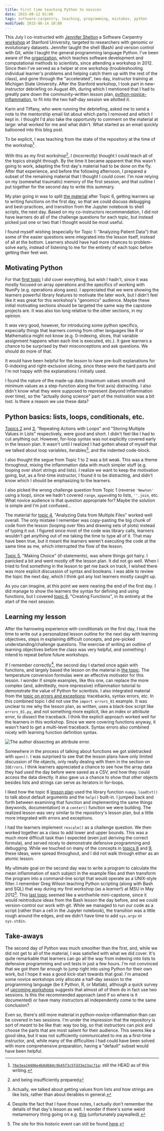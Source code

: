 ```yaml
---
title: First time teaching Python to novices
date: 2015-08-12 01:00
tags: software-carpentry, teaching, programming, mistakes, python
modified: 2015-08-14 10:00
...
```


This July I co-instructed with [Jennifer Shelton][shelton]
a Software Carpentry [workshop][workshop-page] at Stanford University,
targeted to researchers with genomic or evolutionary datasets.
Jennifer taught the shell (Bash) and version control with Git,
while I taught the general programming language Python.
I've been aware of the [organization][swc-site], which teaches software
development and computational methods to scientists, since attending a
workshop in 2012.
Since then I've served as a helper at one workshop
(troubleshooting individual learner's problems and helping catch them up with
the rest of the class),
and gone through the "accelerated", two day, instructor training at Michigan
State University.
After the Stanford workshop, I took part in new-instructor debriefing
on August 4th, during which I mentioned that I had to greatly pare down the
community-written lesson plan, [python-novice-inflammation][python-lesson],
to fit into the two half-day session we allotted it.

[shelton]: https://impactstory.org/JenniferShelton

[swc-site]: http://software-carpentry.org/

[python-lesson]: http://swcarpentry.github.io/python-novice-inflammation/

[workshop-page]: http://i5k-kinbre-script-share.github.io/2015-07-23-stanford/

Karin and Tiffany, who were running the debriefing, asked me to send a note
to the mentorship email list about which parts I removed and which I kept in.
I thought I'd also take the opportunity to comment on the material at large:
what worked for me and what didn't.
What started as an email quickly ballooned into this blog post.

To be explicit, I was teaching from the state of the repository at the time of
the workshop[^repo-state] .

[^repo-state]: [`76e3ea24406e4b8d684c9b45f3c5fd33e23ac71a`][commit]: still the
    HEAD as of this writing.

[commit]: https://github.com/swcarpentry/python-novice-inflammation/tree/76e3ea24406e4b8d684c9b45f3c5fd33e23ac71a

With this as my first workshop[^unprepared], I (incorrectly) thought
I could teach all of the topics straight through.
By the time it became apparent that this wasn't going to work,
adapting the first day's material had to be done on the fly.
After that experience, and
before the following afternoon,
I prepared a subset of the remaining material that I thought I could cover.
I'm now relying on my (somewhat traumatic) memory of the first session,
and that outline I put together for the second day to write this summary.

[^unprepared]: and being insufficiently prepared

My plan going in was to split [the material][python-topics] after Topic 6,
getting learners up to writing functions on the first day,
so that we could discuss debugging and best-practices,
and transition from the Jupyter notebook to shell scripts, the next day.
Based on my co-instructors recommendation,
I did not have learners do all of the challenge questions for each topic,
but instead picked just one or two that I thought would be most useful.

[python-topics]: http://swcarpentry.github.io/python-novice-inflammation/index.html#topics

I found myself wishing (especially for Topic 1: "Analyzing Patient Data") that
some of the easier questions were integrated into the lesson itself, instead of
all at the bottom.
Learners should have had more chances to problem-solve early, instead of
listening to me for the entirety of each topic before getting their feet wet.

## Motivating Python ##

For that [first topic][topic-1] I _did_ cover everything, but wish I hadn't,
since it was mostly focused on array operations and the specifics of working
with NumPy (e.g. operations along axes).
I appreciated that we were showing the learners powerful library features to
motivate the later work, but I didn't feel like it was great for this
workshop's "genomics" audience.
Maybe these initial motivating sections should be targeted the same way the
capstone projects are.
It was also too long relative to the other sections, in my opinion.

[topic-1]: http://swcarpentry.github.io/python-novice-inflammation/01-numpy.html

It _was_ very good, however, for introducing some python specifics, especially
things that learners coming from other languages like R or Mathematica might
not know (e.g. 0-indexing, slices, that variable assignment happens when each
line is executed, etc.).
It gave learners a chance to be surprised by their misconceptions and ask
questions.
We should do more of that.

It would have been helpful for the lesson to have pre-built explanations for
0-indexing and right-exclusive slicing, since these were the hard parts and I'm
not happy with the explanations I initially used.

I found the nature of the made-up data (maximum values smooth and minimum
values as a step-function along the first axis) distracting.
I also didn't know what they were supposed to represent (beyond inflammation
over time), so the "actually doing science" part of the motivation was a bit
lost.
Is there a reason we use these data?

## Python basics: lists, loops, conditionals, etc. ##

[Topics 2][topic-2] and [3][topic-3], "Repeating Actions with Loops" and
"Storing Multiple Values in Lists" respectively, were good and short.
I didn't feel like I had to cut anything out.
However, for-loop syntax was not explicitly covered early in the lesson plan.
It wasn't until I realized I had gotten ahead of myself that we talked about
loop variables, iterables[^iterables], and the indented code-block.


[topic-2]: http://swcarpentry.github.io/python-novice-inflammation/02-loop.html

[topic-3]: http://swcarpentry.github.io/python-novice-inflammation/03-lists.html

[^iterables]: Actually, we talked about getting values from lists and how
    strings are like lists, rather than about iterables in general.

I also thought the segue from Topic 1 to 2 was a bit weak.
This was a theme throughout, mixing the inflammation data with much simpler
stuff (e.g. looping over short strings and lists).
I realize we want to keep the motivation going, but, as a first-time
instructor, I found it to be distracting, and didn't know which I should be
emphasizing to the learners.

I also picked the wrong challenge question from Topic 1 (reverse `'Newton'`
using a loop), since we hadn't covered `range`, `append`ing to lists,
`''.join`, etc.
What novice audience is that question appropriate for?
Maybe the solution is simple and I'm just confused...

The material for [topic 4][topic-4], "Analyzing Data from Multiple Files"
worked well overall.
The only mistake I remember was copy-pasting the big chunk of code from the
lesson (looping over files and drawing sets of plots) instead of typing it out.
I figured since most of the code was library calls, learners wouldn't get
anything out of me taking the time to type all of it.
That may have been true, but it meant the learners weren't executing the code
at the
same time as me, which interrupted the flow of the lesson.

[topic-4]: http://swcarpentry.github.io/python-novice-inflammation/04-files.html

[Topic 5][topic-5], "Making Choice" (if-statements), was where things got
hairy.
I panicked a bit and went mostly off the lesson plan.
It did not go well.
When I tried to find something in the lesson to get me back on track,
I wished there was more explicit discussion of syntax and booleans.
I was able to review the topic the next day, which I think got any lost
learners
mostly caught up.

[topic-5]: http://swcarpentry.github.io/python-novice-inflammation/05-cond.html

As you can imagine, at this point we were nearing the end of the first day.
I did manage to show the learners the syntax for defining and using functions,
but I covered [topic 6][topic-6], "Creating Functions", in its entirety at the
start of the next
session.

[topic-6]: http://swcarpentry.github.io/python-novice-inflammation/06-func.html


## Learning my lesson ##

After the harrowing experience with conditionals on the first day, I took the
time to write out a personalized lesson outline for the next day with learning
objectives, steps in explaining difficult concepts, and pre-picked
understanding/challenge questions.
The exercise of writing an outline of learning objectives before the class was
very helpful, and something I intend to repeat before future workshops.

If I remember correctly[^metamemory], the second day I started once again with
functions, and largely based the lesson on the material in
[the topic][topic-6].
The temperature conversion formulas were an effective motivator for this
lesson.
I wonder if simple examples, like this one, can replace the more complex
(and, admittedly, more impressive)
inflammation tutorial to demonstrate the value of Python for scientists.
I also integrated material from the [topic on errors and exceptions][topic-7]:
tracebacks, syntax errors, etc.
In this combined topic I did not use the `import errors_01` example.
It was unclear to me why the lesson plan, as written, uses a black-box script
like `errors_01.py`, and not something more explicit, like an index or
attribute error, to dissect the traceback.
I think the explicit approach worked well for the learners in this workshop.
Since we were covering functions anyway, it wasn't hard to get a multi-level
traceback.
Syntax errors also combined nicely with learning function definition syntax.

[topic-7]: http://swcarpentry.github.io/python-novice-inflammation/07-errors.html

[^metamemory]: Despite the fact that I have those notes, I actually don't
    remember the details of that day's lesson as well.
    I wonder if there's some weird metamemory thing going on
    e.g. [this][google-memory] (unfortunately paywalled).

[google-memory]: http://www.sciencemag.org/content/333/6043/776.abstract



![The author dissecting an attribute error.[^photo-credit]][attribute-error]



[attribute-error]: {static}/static/images/swc-stanford-byron.jpg

[^photo-credit]: Photo credit: Amy Hodge ([CC-BY][cc-by])

[cc-by]: https://creativecommons.org/licenses/by/2.0/

Somewhere in the process of talking about functions we got sidetracked with
`open()`.
I was surprised to see that the lesson plans have only limited discussion of
file objects, only really dealing with them in the section on `IOErrors`.
I think learners appreciated a chance to see how the array data they had used
the day before were saved as a CSV,
and how they could access the data directly.
It also gave us a chance to show that other objects besides lists and strings
can serve as iterators in for-loops.

I liked how the topic 6 [lesson plan][topic-6-defaults] used the library
function `numpy.loadtxt()` to talk about default arguments and the `help()`
built-in.
I jumped back and forth between examining that function and implementing
the same things (keywords, documentation) in a `center()` function we were
building.
The realized lesson was very similar to the repository's lesson plan,
but a little more integrated with errors and exceptions.

[topic-6-defaults]: http://swcarpentry.github.io/python-novice-inflammation/06-func.html#defining-defaults

I had the learners implement `rescale()` as a challenge question.
We then worked together as a class to add lower and upper bounds.
This was a much more difficult task than I expected
(even just deriving the correct formula),
and served nicely to demonstrate defensive programming and debugging.
While we touched on many of the concepts in [topics 8][topic-8] and
[9][topic-9],
these ideas, were spread throughout,
and I did not walk through either as an atomic lesson.

[topic-8]: http://swcarpentry.github.io/python-novice-inflammation/08-defensive.html

[topic-9]: http://swcarpentry.github.io/python-novice-inflammation/09-debugging.html

My ultimate goal on the second day was to write a program to calculate
the mean inflammation of each subject in the example files and then
transform the program into a command-line script that would operate as a
UNIX-style filter.
I remember Greg Wilson teaching Python scripting (along with Bash and SQL)
that way during my first workshop (as a _learner_!) at MSU
in May 2012[^swc-msu].
This [last topic][topic-10] seemed like a worthwhile mini-capstone,
since it would reintroduce ideas from the Bash lesson the day before,
and we could version-control our work with git.
While we managed to run our code as a script (rather than a cell in the
Jupyter notebook), the transition was a little rough around the edges, and we
didn't have time to add `sys.argv` or `sys.stdin`.

[^swc-msu]: The site for this historic event can still be found
    [here][msu-site].

[msu-site]: https://web.archive.org/web/20120514195748/http://software-carpentry.org/boot-camps/michigan-state-university-may-2012/

[topic-10]: http://swcarpentry.github.io/python-novice-inflammation/10-cmdline.html

## Take-aways ##

The second day of Python was much smoother than the first, and, while we
did not get to all of the material, I was satisfied with what we did cover.
It's quite remarkable that learners can go all the way from indexing into lists
to defensive programming and unit tests in just a few hours.
I'm not convinced that we got them far enough to jump right into using Python
for their own work, but I hope it was a good kick-start towards that goal.
I'm amazed some novice workshops only allocate a half-day session to the
programming language (be it Python, R, or Matlab),
although a quick survey of [upcoming workshops][upcoming] suggests that almost
_all_ of them do in fact use two sessions.
Is this the recommended approach (and if so where is it documented)
or have many instructors all independently come to the same conclusion?

[upcoming]: http://software-carpentry.org/workshops/index.html#future

Even so, there's still more material in python-novice-inflammation
than can be covered in two sessions.
I'm under the impression that the repository is sort of _meant_ to be like
that: way too big, so that instructors can pick and choose the parts that are
most salient for their audience.
This seems like a good idea, but
it was not sufficiently communicated to me as a first-time instructor,
and, while many of the difficulties I had could have been solved with more
comprehensive preparation,
having a "default" subset would have been helpful.
